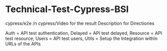 # Technical-Test-Cypress-BSI

cypress/e2e /n
cypress/Video for the result
Description for Directiories

Auth = API test authentication, Delayed = API test delayed, Resource = API test resource, Users = API test users, Utils = Setup the Integration within URLs of the APIs

